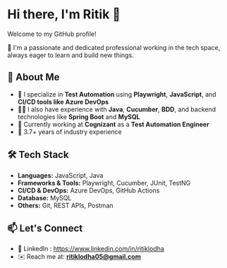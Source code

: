 # Hi there, I'm Ritik 👋

Welcome to my GitHub profile!

🚀 I'm a passionate and dedicated professional working in the tech space, always eager to learn and build new things.

## 💼 About Me
- 🔧 I specialize in **Test Automation** using **Playwright**, **JavaScript**, and **CI/CD tools like Azure DevOps**
- 👨‍💻 I also have experience with **Java**, **Cucumber**, **BDD**, and backend technologies like **Spring Boot** and **MySQL**
- 🏢 Currently working at **Cognizant** as a **Test Automation Engineer**
- 🎯 3.7+ years of industry experience

## 🛠️ Tech Stack
- **Languages:** JavaScript, Java
- **Frameworks & Tools:** Playwright, Cucumber, JUnit, TestNG
- **CI/CD & DevOps:** Azure DevOps, GitHub Actions
- **Database:** MySQL
- **Others:** Git, REST APIs, Postman

## 📫 Let's Connect
- 💼 LinkedIn : https://www.linkedin.com/in/ritiklodha
- ✉️ Reach me at: **ritiklodha05@gmail.com**
